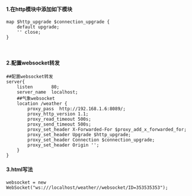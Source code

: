 #### 1.在http模块中添加如下模块

```
map $http_upgrade $connection_upgrade {
	default upgrade;
	'' close;
}
```

​	

#### 2.配置websocket转发

	##配置websocket转发
	server{
		listen       80;
	    server_name  localhost;
		##气象websocket
	    location /weather {
	        proxy_pass  http://192.168.1.6:8089/; 
	        proxy_http_version 1.1;
			proxy_read_timeout 500s;
	        proxy_send_timeout 500s;
			proxy_set_header X-Forwarded-For $proxy_add_x_forwarded_for;
			proxy_set_header Upgrade $http_upgrade;
			proxy_set_header Connection $connection_upgrade;
			proxy_set_header Origin '';
	    }
	}

#### 3.html写法

```
websocket = new WebSocket("ws:///localhost/weather//websocket/ID=353535353");
```


